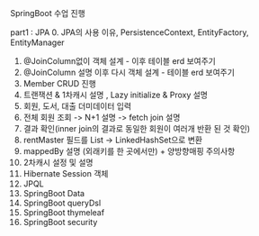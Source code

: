 SpringBoot 수업 진행

part1 : JPA
0. JPA의 사용 이유, PersistenceContext, EntityFactory, EntityManager
1. @JoinColumn없이 객체 설계 - 이후 테이블 erd 보여주기
2. @JoinColumn 설명 이후 다시 객체 설계 - 테이블 erd 보여주기
3. Member CRUD 진행
4. 트랜잭션 & 1차캐시 설명 , Lazy initialize & Proxy 설명 
5. 회원, 도서, 대출 더미데이터 입력 
6. 전체 회원 조회 -> N+1 설명 -> fetch join 설명
7. 결과 확인(inner join의 결과로 동일한 회원이 여러개 반환 된 것 확인)
8. rentMaster 필드를 List -> LinkedHashSet으로 변환
9. mappedBy 설명 (외래키를 한 곳에서만) + 양방향매핑 주의사항
11. 2차캐시 설정 및 설명
12. Hibernate Session 객체
13. JPQL 
14. SpringBoot Data
15. SpringBoot queryDsl
16. SpringBoot thymeleaf
17. SpringBoot security



